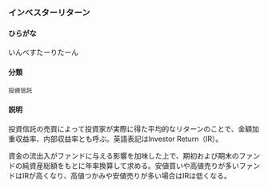 <div style="display:none;">

## [あ行](securities-terms?id=あ行)

</div>

### インベスターリターン

#### ひらがな

いんべすたーりたーん

#### 分類

`投資信託`

#### 説明

投資信託の売買によって投資家が実際に得た平均的なリターンのことで、金額加重収益率、内部収益率とも呼ぶ。英語表記はInvestor Return（IR）。
 
資金の流出入がファンドに与える影響を加味した上で、期初および期末のファンドの純資産総額をもとに年率換算して求める。安値買いや高値売りが多いファンドはIRが高くなり、高値つかみや安値売りが多い場合はIRは低くなる。

<div style="display:none;">

## [か行](securities-terms?id=か行)
## [さ行](securities-terms?id=さ行)
## [た行](securities-terms?id=た行)
## [な行](securities-terms?id=な行)
## [は行](securities-terms?id=は行)
## [ま行](securities-terms?id=ま行)
## [や行](securities-terms?id=や行)
## [ら行](securities-terms?id=ら行)
## [わ行](securities-terms?id=わ行)
## [英数字・記号](securities-terms?id=英数字・記号)

</div>


